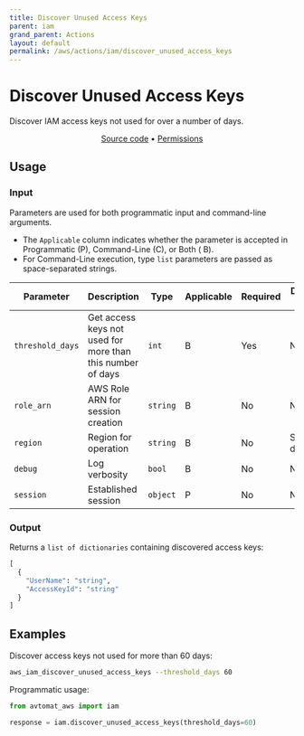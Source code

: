 ```yaml
---
title: Discover Unused Access Keys
parent: iam
grand_parent: Actions
layout: default
permalink: /aws/actions/iam/discover_unused_access_keys
---
```


# Discover Unused Access Keys

Discover IAM access keys not used for over a number of days.<br/>

<p align="center">
   <a href="https://github.com/avtomat-hub/avtomat-aws/tree/main/avtomat_aws/iam/discover_unused_access_keys.py">Source code</a> •
   <a href="/aws/permissions/iam/discover_unused_access_keys">Permissions</a>
</p>

## Usage

### Input

Parameters are used for both programmatic input and command-line arguments.<br/>

- The `Applicable` column indicates whether the parameter is accepted in Programmatic (P), Command-Line (C), or Both (
  B).<br/>
- For Command-Line execution, type `list` parameters are passed as space-separated strings.

| Parameter        | Description                                                | Type     | Applicable | Required | Default value   |
|------------------|------------------------------------------------------------|----------|------------|----------|-----------------|
| `threshold_days` | Get access keys not used for more than this number of days | `int`    | B          | Yes      | None            |
| `role_arn`       | AWS Role ARN for session creation                          | `string` | B          | No       | None            |
| `region`         | Region for operation                                       | `string` | B          | No       | Session default |
| `debug`          | Log verbosity                                              | `bool`   | B          | No       | None            |
| `session`        | Established session                                        | `object` | P          | No       | None            |

### Output

Returns a `list of dictionaries` containing discovered access keys:

```python
[
  {
    "UserName": "string",
    "AccessKeyId": "string"
  }
]
```

## Examples

Discover access keys not used for more than 60 days:

```bash
aws_iam_discover_unused_access_keys --threshold_days 60
```

Programmatic usage:

```python
from avtomat_aws import iam

response = iam.discover_unused_access_keys(threshold_days=60)
```